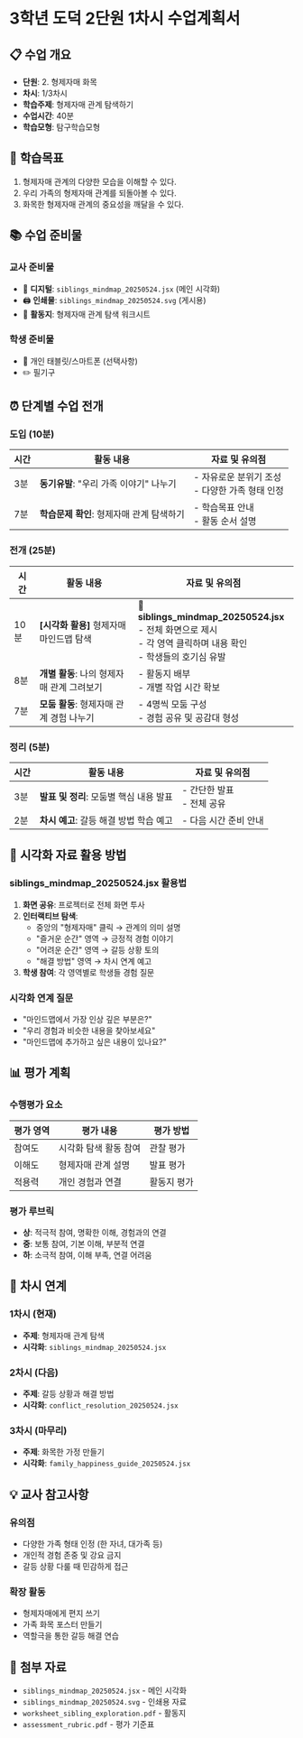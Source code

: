 # 3학년 도덕 2단원 1차시 수업계획서

## 📋 수업 개요
- **단원**: 2. 형제자매 화목
- **차시**: 1/3차시  
- **학습주제**: 형제자매 관계 탐색하기
- **수업시간**: 40분
- **학습모형**: 탐구학습모형

## 🎯 학습목표
1. 형제자매 관계의 다양한 모습을 이해할 수 있다.
2. 우리 가족의 형제자매 관계를 되돌아볼 수 있다.
3. 화목한 형제자매 관계의 중요성을 깨달을 수 있다.

## 📚 수업 준비물
### 교사 준비물
- 📱 **디지털**: `siblings_mindmap_20250524.jsx` (메인 시각화)
- 🖨️ **인쇄물**: `siblings_mindmap_20250524.svg` (게시용)
- 📝 **활동지**: 형제자매 관계 탐색 워크시트

### 학생 준비물
- 📱 개인 태블릿/스마트폰 (선택사항)
- ✏️ 필기구

## ⏰ 단계별 수업 전개

### 도입 (10분)
| 시간 | 활동 내용 | 자료 및 유의점 |
|------|-----------|----------------|
| 3분 | **동기유발**: "우리 가족 이야기" 나누기 | - 자유로운 분위기 조성<br>- 다양한 가족 형태 인정 |
| 7분 | **학습문제 확인**: 형제자매 관계 탐색하기 | - 학습목표 안내<br>- 활동 순서 설명 |

### 전개 (25분)
| 시간 | 활동 내용 | 자료 및 유의점 |
|------|-----------|----------------|
| 10분 | **[시각화 활용]** 형제자매 마인드맵 탐색 | 🎨 **siblings_mindmap_20250524.jsx**<br>- 전체 화면으로 제시<br>- 각 영역 클릭하며 내용 확인<br>- 학생들의 호기심 유발 |
| 8분 | **개별 활동**: 나의 형제자매 관계 그려보기 | - 활동지 배부<br>- 개별 작업 시간 확보 |
| 7분 | **모둠 활동**: 형제자매 관계 경험 나누기 | - 4명씩 모둠 구성<br>- 경험 공유 및 공감대 형성 |

### 정리 (5분)
| 시간 | 활동 내용 | 자료 및 유의점 |
|------|-----------|----------------|
| 3분 | **발표 및 정리**: 모둠별 핵심 내용 발표 | - 간단한 발표<br>- 전체 공유 |
| 2분 | **차시 예고**: 갈등 해결 방법 학습 예고 | - 다음 시간 준비 안내 |

## 🎨 시각화 자료 활용 방법

### siblings_mindmap_20250524.jsx 활용법
1. **화면 공유**: 프로젝터로 전체 화면 투사
2. **인터랙티브 탐색**: 
   - 중앙의 "형제자매" 클릭 → 관계의 의미 설명
   - "즐거운 순간" 영역 → 긍정적 경험 이야기
   - "어려운 순간" 영역 → 갈등 상황 토의
   - "해결 방법" 영역 → 차시 연계 예고
3. **학생 참여**: 각 영역별로 학생들 경험 질문

### 시각화 연계 질문
- "마인드맵에서 가장 인상 깊은 부분은?"
- "우리 경험과 비슷한 내용을 찾아보세요"
- "마인드맵에 추가하고 싶은 내용이 있나요?"

## 📊 평가 계획

### 수행평가 요소
| 평가 영역 | 평가 내용 | 평가 방법 |
|-----------|-----------|-----------|
| 참여도 | 시각화 탐색 활동 참여 | 관찰 평가 |
| 이해도 | 형제자매 관계 설명 | 발표 평가 |
| 적용력 | 개인 경험과 연결 | 활동지 평가 |

### 평가 루브릭
- **상**: 적극적 참여, 명확한 이해, 경험과의 연결
- **중**: 보통 참여, 기본 이해, 부분적 연결  
- **하**: 소극적 참여, 이해 부족, 연결 어려움

## 🔗 차시 연계

### 1차시 (현재)
- **주제**: 형제자매 관계 탐색
- **시각화**: `siblings_mindmap_20250524.jsx`

### 2차시 (다음)  
- **주제**: 갈등 상황과 해결 방법
- **시각화**: `conflict_resolution_20250524.jsx`

### 3차시 (마무리)
- **주제**: 화목한 가정 만들기  
- **시각화**: `family_happiness_guide_20250524.jsx`

## 💡 교사 참고사항

### 유의점
- 다양한 가족 형태 인정 (한 자녀, 대가족 등)
- 개인적 경험 존중 및 강요 금지
- 갈등 상황 다룰 때 민감하게 접근

### 확장 활동
- 형제자매에게 편지 쓰기
- 가족 화목 포스터 만들기  
- 역할극을 통한 갈등 해결 연습

## 📎 첨부 자료
- `siblings_mindmap_20250524.jsx` - 메인 시각화
- `siblings_mindmap_20250524.svg` - 인쇄용 자료
- `worksheet_sibling_exploration.pdf` - 활동지
- `assessment_rubric.pdf` - 평가 기준표